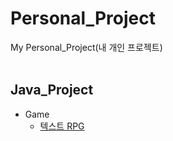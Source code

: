 # Personal_Project
My Personal_Project(내 개인 프로젝트)
</br></br>

## Java_Project
- Game
    - [텍스트 RPG](https://github.com/crupy/Personal_Project/tree/master/Java/Game/TextAdventure/src/tutorials)

